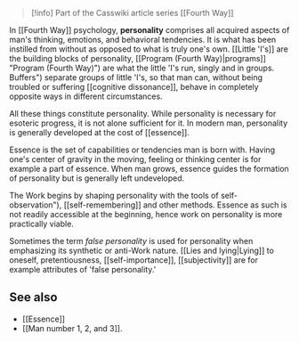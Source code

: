 > [!info] Part of the Casswiki article series [[Fourth Way]]

In [[Fourth Way]] psychology, **personality** comprises all acquired aspects of man's thinking, emotions, and behavioral tendencies. It is what has been instilled from without as opposed to what is truly one's own. [[Little 'I's]] are the building blocks of personality, [[Program (Fourth Way)|programs]] "Program (Fourth Way)") are what the little 'I's run, singly and in groups. Buffers") separate groups of little 'I's, so that man can, without being troubled or suffering [[cognitive dissonance]], behave in completely opposite ways in different circumstances.

All these things constitute personality. While personality is necessary for esoteric progress, it is not alone sufficient for it. In modern man, personality is generally developed at the cost of [[essence]].

Essence is the set of capabilities or tendencies man is born with. Having one's center of gravity in the moving, feeling or thinking center is for example a part of essence. When man grows, essence guides the formation of personality but is generally left undeveloped.

The Work begins by shaping personality with the tools of self-observation"), [[self-remembering]] and other methods. Essence as such is not readily accessible at the beginning, hence work on personality is more practically viable.

Sometimes the term _false personality_ is used for personality when emphasizing its synthetic or anti-Work nature. [[Lies and lying|Lying]] to oneself, pretentiousness, [[self-importance]], [[subjectivity]] are for example attributes of 'false personality.'

See also
--------

*   [[Essence]]
*   [[Man number 1, 2, and 3]].
